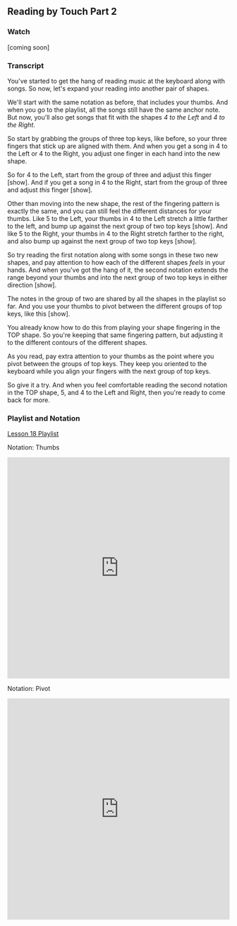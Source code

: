 ## Reading by Touch Part 2



### Watch



[coming soon]



### Transcript

You've started to get the hang of reading music at the keyboard along with songs. So now, let's expand your reading into another pair of shapes.

We'll start with the same notation as before, that includes your thumbs. And when you go to the playlist, all the songs still have the same anchor note. But now, you'll also get songs that fit with the shapes *4 to the Left* and *4 to the Right*.

So start by grabbing the groups of three top keys, like before, so your three fingers that stick up are aligned with them. And when you get a song in 4 to the Left or 4 to the Right, you adjust one finger in each hand into the new shape.

So for 4 to the Left, start from the group of three and adjust this finger [show]. And if you get a song in 4 to the Right, start from the group of three and adjust *this* finger [show]. 

Other than moving into the new shape, the rest of the fingering pattern is exactly the same, and you can still feel the different distances for your thumbs. Like 5 to the Left, your thumbs in 4 to the Left stretch a little farther to the left, and bump up against the next group of two top keys [show]. And like 5 to the Right, your thumbs in 4 to the Right stretch farther to the right, and also bump up against the next group of two top keys [show].

So try reading the first notation along with some songs in these two new shapes, and pay attention to how each of the different shapes *feels* in your hands. And when you've got the hang of it, the second notation extends the range beyond your thumbs and into the next group of two top keys in either direction [show].

The notes in the group of two are shared by all the shapes in the playlist so far. And you use your thumbs to pivot between the different groups of top keys, like this [show].

You already know how to do this from playing your shape fingering in the TOP shape. So you're keeping that same fingering pattern, but adjusting it to the different contours of the different shapes. 

As you read, pay extra attention to your thumbs as the point where you pivot between the groups of top keys. They keep you oriented to the keyboard while you align your fingers with the next group of top keys.

So give it a try. And when you feel comfortable reading the second notation in the TOP shape, 5, and 4 to the Left and Right, then you're ready to come back for more.



### Playlist and Notation

<a href="https://www.shapesmusic.com/reading-2" target="_blank">Lesson 18 Playlist</a>




Notation: Thumbs

<embed
	src="https://shapesmusic.github.io/shapes-method/media/reading_tactile_3.pdf"
	type="application/pdf"
	width="100%"
	height="500px"
/>



Notation: Pivot

<embed
	src="https://shapesmusic.github.io/shapes-method/media/reading_tactile_4.pdf"
	type="application/pdf"
	width="100%"
	height="500px"
/>